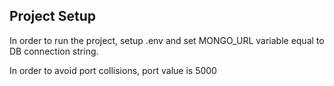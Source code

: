 ## Project Setup

In order to run the project, setup .env and set MONGO_URL variable equal to DB connection string.

In order to avoid port collisions, port value is 5000